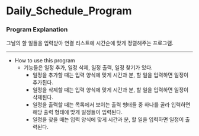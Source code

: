 # Daily_Schedule_Program

### Program Explanation
그날의 할 일들을 입력받아 연결 리스트에 시간순에 맞게 정렬해주는 프로그램.

___

* How to use this program
  - 기능들은 일정 추가, 일정 삭제, 일정 출력, 일정 찾기가 있다.
    - 일정을 추가할 때는 입력 양식에 맞게 시간과 분, 할 일을 입력하면 일정이 추가된다.
    - 일정을 삭제할 때는 입력 양식에 맞게 시간과 분, 할 일을 입력하면 일정이 삭제된다.
    - 일정을 출력할 때는 목록에서 보이는 출력 형태들 중 하나를 골라 입력하면 해당 출력 형태에 맞게 일정들이 입력된다.
    - 일정을 찾을 때는 입력 양식에 맞게 시간과 분, 할 일을 입력하면 일정이 출력된다.
